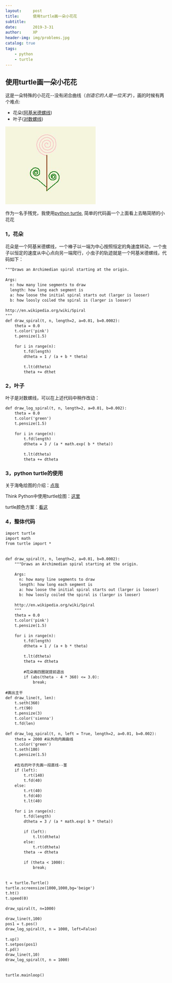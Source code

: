 ```yaml
---
layout:     post
title:      使用turtle画一朵小花花
subtitle:   
date:       2019-3-31
author:     XP
header-img: img/problems.jpg
catalog: true
tags:
    - python
    - turtle
---
```


## 使用turtle画一朵小花花 ##

这是一朵特殊的小花花--没有闭合曲线（*创造它的人是一位天才*），画的时候有两个难点:

- 花朵([阿基米德螺线](https://en.wikipedia.org/wiki/Spiral))
- 叶子([对数螺线](https://en.wikipedia.org/wiki/Logarithmic_spiral))

![](https://raw.githubusercontent.com/PanXie/PanXie.github.io/master/img/a-special-flower.jpg)


作为一名手残党，我使用[python turtle](https://docs.python.org/zh-cn/3/library/turtle.html#turtle.speed), 简单的代码画一个上面看上去略简陋的小花花

### 1，花朵
  花朵是一个阿基米德螺线，一个棒子以一端为中心按照恒定的角速度转动，一个虫子以恒定的速度从中心点向另一端爬行，小虫子的轨迹就是一个阿基米德螺线，代码如下：


    """Draws an Archimedian spiral starting at the origin.

    Args:
      n: how many line segments to draw
      length: how long each segment is
      a: how loose the initial spiral starts out (larger is looser)
      b: how loosly coiled the spiral is (larger is looser)

    http://en.wikipedia.org/wiki/Spiral
    """
    def draw_spiral(t, n, length=2, a=0.01, b=0.0002):
	    theta = 0.0
	    t.color('pink')
	    t.pensize(1.5)
	
	    for i in range(n):
	        t.fd(length)
	        dtheta = 1 / (a + b * theta)
	
	        t.lt(dtheta)
	        theta += dthet


### 2，叶子
  叶子是对数螺线，可以在上述代码中稍作改动：

    def draw_log_spiral(t, n, length=2, a=0.01, b=0.002):
	    theta = 0.0
	    t.color('green')
	    t.pensize(1.5)
	
	    for i in range(n):
	        t.fd(length) 
	        dtheta = 3 / (a * math.exp( b * theta))
	
	        t.lt(dtheta)
	        theta += dtheta

### 3，python turtle的使用
  关于海龟绘图的介绍：[点我](https://docs.python.org/zh-cn/3/library/turtle.html#turtle.speed)
  
  Think Python中使用turtle绘图：[这里](http://codingpy.com/books/thinkpython2/04-case-study-interface-design.html#turtle)
  
  turtle颜色方案：[看这](https://www.zhihu.com/question/51411588)

### 4，整体代码

    import turtle
    import math
    from turtle import *
    
    
    def draw_spiral(t, n, length=2, a=0.01, b=0.0002):
	    """Draws an Archimedian spiral starting at the origin.
	
	    Args:
	      n: how many line segments to draw
	      length: how long each segment is
	      a: how loose the initial spiral starts out (larger is looser)
	      b: how loosly coiled the spiral is (larger is looser)
	
	    http://en.wikipedia.org/wiki/Spiral
	    """
	    theta = 0.0
	    t.color('pink')
	    t.pensize(1.5)
	
	    for i in range(n):
	        t.fd(length)
	        dtheta = 1 / (a + b * theta)
	
	        t.lt(dtheta)
	        theta += dtheta
	    
			#花朵画四圈就提前退出
	        if (abs(theta - 4 * 360) <= 3.0):
	            break;

	#画出主干
    def draw_line(t, len):
	    t.seth(360)
	    t.rt(90)
	    t.pensize(3)
	    t.color('sienna')
	    t.fd(len)

    def draw_log_spiral(t, n, left = True, length=2, a=0.01, b=0.002):
	    theta = 2000 #从外向内画曲线
	    t.color('green')
	    t.seth(180)
	    t.pensize(1.5)
	
		#左右的叶子先画一段直线--茎
	    if (left):
	        t.rt(140)
	        t.fd(40)
	    else:
	        t.rt(40)
	        t.fd(40)
	        t.lt(40)
	
	    for i in range(n):
	        t.fd(length) 
	        dtheta = 3 / (a * math.exp( b * theta))
	
	        if (left):
	            t.lt(dtheta)
	        else:
	            t.rt(dtheta)
	        theta -= dtheta
	
	        if (theta < 1000):
	            break;


    t = turtle.Turtle()
    turtle.screensize(1000,1000,bg='beige')
    t.ht()
    t.speed(0)
    
    draw_spiral(t, n=1000)
    
    draw_line(t,100)
    pos1 = t.pos()
    draw_log_spiral(t, n = 1000, left=False)

    t.up()
    t.setpos(pos1)
    t.pd()
    draw_line(t,10)
    draw_log_spiral(t, n = 1000)
    
    
    turtle.mainloop()
